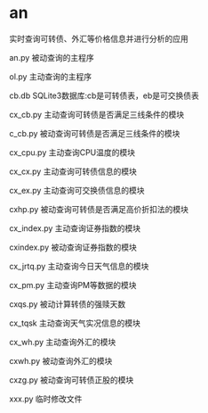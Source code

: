 # an
实时查询可转债、外汇等价格信息并进行分析的应用

an.py       被动查询的主程序

ol.py       主动查询的主程序

cb.db       SQLite3数据库:cb是可转债表，eb是可交换债表

cx_cb.py    主动查询可转债是否满足三线条件的模块

c_cb.py     被动查询可转债是否满足三线条件的模块

cx_cpu.py   主动查询CPU温度的模块

cx_cx.py    主动查询可转债信息的模块

cx_ex.py    主动查询可交换债信息的模块

cxhp.py     被动查询可转债是否满足高价折扣法的模块

cx_index.py 主动查询证券指数的模块

cxindex.py  被动查询证券指数的模块

cx_jrtq.py  主动查询今日天气信息的模块

cx_pm.py    主动查询PM等数据的模块

cxqs.py     被动计算转债的强赎天数

cx_tqsk     主动查询天气实况信息的模块

cx_wh.py    主动查询外汇的模块

cxwh.py     被动查询外汇的模块

cxzg.py     被动查询可转债正股的模块

xxx.py      临时修改文件
